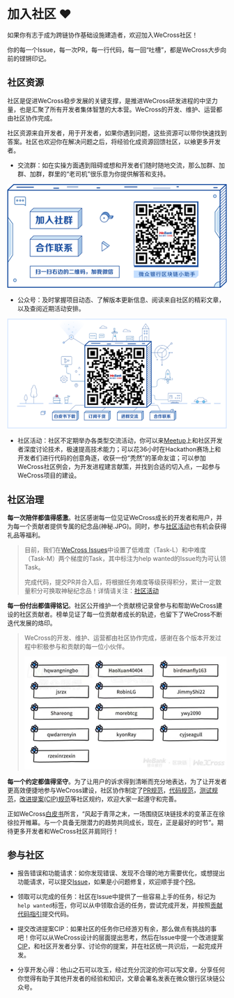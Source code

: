 # 加入社区 ❤

如果你有志于成为跨链协作基础设施建造者，欢迎加入WeCross社区！

你的每一个Issue，每一次PR，每一行代码，每一回“吐槽”，都是WeCross大步向前的铿锵印记。

## 社区资源

社区是促进WeCross稳步发展的关键支撑，是推进WeCross研发进程的中坚力量，也是汇聚了所有开发者集体智慧的大本营。WeCross的开发、维护、运营都由社区协作完成。

社区资源来自开发者，用于开发者，如果你遇到问题，这些资源可以带你快速找到答案。社区也欢迎你在解决问题之后，将经验化成资源回馈社区，以飨更多开发者。

- 交流群：如在实操方面遇到阻碍或想和开发者们随时随地交流，那么加群、加群、加群，群里的“老司机”很乐意为你提供解答和支持。

![](../images/community/assistant.png)

- 公众号：及时掌握项目动态、了解版本更新信息、阅读来自社区的精彩文章，以及查阅近期活动安排。

![](../images/community/account.png)

- 社区活动：社区不定期举办各类型交流活动，你可以来[Meetup](https://mp.weixin.qq.com/s/X91tRrYudrFUVavig4koaQ)上和社区开发者深度讨论技术，极速提高技术能力；可以花36小时在Hackathon赛场上和开发者们进行代码的创意角逐，收获一份“秃然”的革命友谊；可以参加WeCross社区例会，为开发进程建言献策，并找到合适的切入点，一起参与WeCross项目的建设。

## 社区治理

**每一次陪伴都值得感激**。社区感谢每一位见证WeCross成长的开发者和用户，并为每一个贡献者提供专属的纪念品(神秘.JPG)。同时，参与[社区活动](./event.html)也有机会获得礼品等福利。

>目前，我们在[WeCross Issues](https://github.com/WeBankBlockchain/WeCross/issues)中设置了低难度（Task-L）和中难度（Task-M）两个梯度的Task，其中标注为help wanted的Issue均为可认领Task。
>
>完成代码，提交PR并合入后，将根据任务难度等级获得积分，累计一定数量积分可换取神秘纪念品！详情请关注：[社区活动](./event.html#task)

**每一份付出都值得铭记**。社区公开维护一个贡献榜记录曾参与和帮助WeCross建设的社区贡献者。榜单见证了每一位贡献者成长的轨迹，也留下了WeCross不断迭代发展的烙印。

>WeCross的开发、维护、运营都由社区协作完成，感谢在各个版本开发过程中积极参与和贡献的每一位小伙伴。
>
>![](../images/community/contributors.jpeg)

**每一个约定都值得坚守**。为了让用户的诉求得到清晰而充分地表达，为了让开发者更高效便捷地参与WeCross建设，社区协作制定了[PR规范](./contributor.html#pr)，[代码规范](./contributor.html#id5)，[测试规范](./contributor.html#id8)，[改进提案(CIP)规范](./cip.html)等社区规约，欢迎大家一起遵守和完善。

正如WeCross[白皮书](https://mp.weixin.qq.com/s/w0APEAonFXbOoinMJipPAA)所言，“风起于青萍之末，一场围绕区块链技术的变革正在徐徐拉开帷幕。与一个具备无限潜力的趋势共同成长，现在，正是最好的时节”。期待更多开发者和WeCross社区并肩同行！

## 参与社区

- 报告错误和功能请求：如你发现错误、发现不合理的地方需要优化，或想提出功能请求，可以提交[Issue](https://github.com/WeBankBlockchain/WeCross/issues)，如果是小问题修复，欢迎顺手提个[PR](https://github.com/WeBankBlockchain/WeCross/pulls)。

- 领取可以完成的任务：社区在Issue中提供了一些容易上手的任务，标记为`help wanted`标签，你可以从中领取合适的任务，尝试完成开发，并按照[贡献代码指引](./contributor.html)提交代码。

- 提交改进提案CIP：如果社区的任务你已经游刃有余，那么做点有挑战的事吧！你可以从WeCross设计的层面提出思考，然后在Issue中提一个改进提案[CIP](./cip.html)，和社区开发者分享、讨论你的提案，并在社区统一共识后，一起完成开发。

- 分享开发心得：他山之石可以攻玉，经过充分沉淀的你可以写文章，分享任何你觉得有助于其他开发者的经验和知识，文章会署名发表在微众银行区块链公众号。
